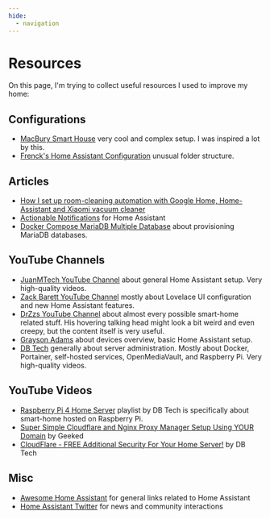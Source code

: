 ```yaml
---
hide:
  - navigation
---
```


# Resources

On this page, I'm trying to collect useful resources I used to improve my home:

## Configurations

- [MacBury Smart House](https://macbury.github.io/SmartHouse) very cool and complex setup. I was inspired a lot by this.
- [Frenck's Home Assistant Configuration](https://github.com/frenck/home-assistant-config) unusual folder structure.

## Articles

- [How I set up room-cleaning automation with Google Home, Home-Assistant and Xiaomi vacuum cleaner](https://hackernoon.com/how-i-set-up-room-cleaning-automation-with-google-home-home-assistant-and-xiaomi-vacuum-cleaner-9149e0267e6d)
- [Actionable Notifications](https://companion.home-assistant.io/docs/notifications/actionable-notifications/) for
  Home Assistant
- [Docker Compose MariaDB Multiple Database](https://onexlab-io.medium.com/docker-compose-mariadb-multiple-database-c24f75f4c3c8) about provisioning MariaDB databases.

## YouTube Channels

- [JuanMTech YouTube Channel](https://www.youtube.com/channel/UCR7Xa7cU9wfkSY9v3yN2Vtw) about general Home Assistant setup. Very high-quality videos.
- [Zack Barett YouTube Channel](https://www.youtube.com/channel/UCXpteV7qpsWi9uUkOeLAhaA) mostly about Lovelace UI configuration and new Home Assistant features.
- [DrZzs YouTube Channel](https://www.youtube.com/channel/UC7G4tLa4Kt6A9e3hJ-HO8ng) about almost every possible smart-home related stuff. His hovering talking head might look a bit weird and even creepy, but the content itself is very useful.
- [Grayson Adams](https://www.youtube.com/channel/UCOvOYHQOgKg5m0uGmbweZBw) about devices overview, basic Home Assistant setup.
- [DB Tech](https://www.youtube.com/c/DBTechYT) generally about server administration. Mostly about Docker, Portainer, self-hosted services, OpenMediaVault, and Raspberry Pi. Very high-quality videos.

## YouTube Videos

- [Raspberry Pi 4 Home Server](https://www.youtube.com/playlist?list=PLhMI0SExGwfAU-UMeKxd1Lu5_a60AlA9N) playlist by DB Tech is specifically about smart-home hosted on Raspberry Pi.
- [Super Simple Cloudflare and Nginx Proxy Manager Setup Using YOUR Domain](https://youtu.be/cI17WMKtntA) by Geeked
- [CloudFlare - FREE Additional Security For Your Home Server!](https://youtu.be/m-RYTu-Qq3A) by DB Tech

## Misc

- [Awesome Home Assistant](https://www.awesome-ha.com/) for general links related to Home Assistant
- [Home Assistant Twitter](https://twitter.com/home_assistant) for news and community interactions
